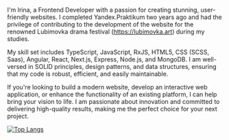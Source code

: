 
I'm Irina, a Frontend Developer with a passion for creating stunning, user-friendly websites. I completed Yandex.Praktikum two years ago and had the privilege of contributing to the development of the website for the renowned Lubimovka drama festival (https://lubimovka.art) during my studies.

My skill set includes TypeScript, JavaScript, RxJS, HTML5, CSS (SCSS, Saas), Angular, React, Next.js, Express, Node.js, and MongoDB. I am well-versed in SOLID principles, design patterns, and data structures, ensuring that my code is robust, efficient, and easily maintainable.

If you're looking to build a modern website, develop an interactive web application, or enhance the functionality of an existing platform, I can help bring your vision to life. I am passionate about innovation and committed to delivering high-quality results, making me the perfect choice for your next project.
 
[![Top Langs](https://github-readme-stats.vercel.app/api/top-langs/?username=in-the-garden&layout=compact)](https://github.com/anuraghazra/github-readme-stats)


<!--
**in-the-garden/in-the-garden** is a ✨ _special_ ✨ repository because its `README.md` (this file) appears on your GitHub profile.

Here are some ideas to get you started:

- 🔭 I’m currently working on ...
- 🌱 I’m currently learning ...
- 👯 I’m looking to collaborate on ...
- 🤔 I’m looking for help with ...
- 💬 Ask me about ...
- 📫 How to reach me: ...
- 😄 Pronouns: ...
- ⚡ Fun fact: ...
-->
